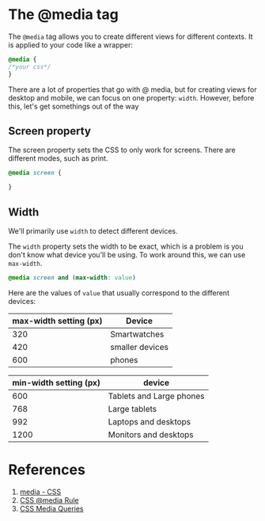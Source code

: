 # The @media tag
The `@media` tag allows you to create different views for different contexts. It is applied to your code like a wrapper:

```css
@media {
/*your css*/
}
```

There are a lot of properties that go with @ media, but for creating views for desktop and mobile, we can focus on one property: `width`.  However, before this, let's get somethings out of the way

## Screen property

The screen property sets the CSS to only work for screens. There are different modes, such as print.  

```css
@media screen {

}
```

## Width

We'll primarily use `width` to detect different devices. 

The `width` property sets the width to be exact, which is a problem is you don't know what device you'll be using. To work around this, we can use `max-width`.

```css
@media screen and (max-width: value)
```

Here are the values of `value` that usually correspond to the different devices:
 
| max-width setting (px) | Device          |
| ---------------------- | --------------- |
| 320                    | Smartwatches    |
| 420                    | smaller devices |
| 600                    | phones          |

| min-width setting (px) | device                   |
| ---------------------- | ------------------------ |
| 600                    | Tablets and Large phones |
| 768                    | Large tablets            |
| 992                    | Laptops and desktops     |
| 1200                   | Monitors and desktops    |

# References

1. [media - CSS](https://developer.mozilla.org/en-US/docs/Web/CSS/@media)
2. [CSS @media Rule](https://www.w3schools.com/cssref/css3_pr_mediaquery.php)
3. [CSS Media Queries](https://www.w3schools.com/css/css3_mediaqueries.asp)


 